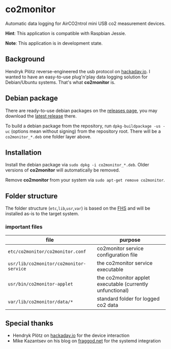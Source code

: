 # co2monitor
Automatic data logging for AirCO2ntrol mini USB co2 measurement devices.

**Hint**: This application is compatible with Raspbian Jessie.

**Note**: This application is in development state.

## Background

Hendryk Plötz reverse-engineered the usb protocol on [hackaday.io](https://hackaday.io/project/5301-reverse-engineering-a-low-cost-usb-co-monitor).
I wanted to have an easy-to-use plug'n'play data logging solution for Debian/Ubuntu systems.
That's what **co2monitor** is.

## Debian package

There are ready-to-use debian packages on the [releases page](https://github.com/nobodyinperson/co2monitor/releases), you may download the [latest release](https://github.com/nobodyinperson/co2monitor/releases/latest) there.

To build a debian package from the repository, run ```dpkg-buildpackage -us -uc``` (options mean without signing) from the repository root.
There will be a ```co2monitor_*.deb``` one folder layer above.

## Installation

Install the debian package via ```sudo dpkg -i co2monitor_*.deb```.
Older versions of **co2monitor** will automatically be removed.

Remove **co2monitor** from your system via ```sudo apt-get remove co2monitor```.

## Folder structure

The folder structure (```etc```,```lib```,```usr```,```var```) is based on the [FHS](https://en.wikipedia.org/wiki/Filesystem_Hierarchy_Standard) and will be installed as-is to the target system.

### important files
|           file                 |                  purpose              |
|--------------------------------|---------------------------------------|
| ```etc/co2monitor/co2monitor.conf``` | co2monitor service configuration file |
| ```usr/lib/co2monitor/co2monitor-service``` |  the co2monitor service executable |
| ```usr/bin/co2monitor-applet``` | the co2monitor applet executable (currently unfunctional) |
| ```var/lib/co2monitor/data/*``` | standard folder for logged co2 data |

## Special thanks

- Hendryk Plötz on [hackaday.io](https://hackaday.io/project/5301-reverse-engineering-a-low-cost-usb-co-monitor) for the device interaction
- Mike Kazantsev on his blog on [fraggod.net](http://blog.fraggod.net/2012/06/16/proper-ish-way-to-start-long-running-systemd-service-on-udev-event-device-hotplug.html) for the systemd integration
